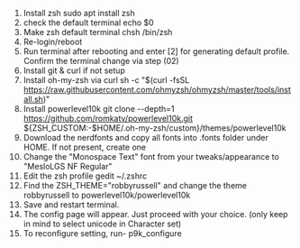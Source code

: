 01. Install zsh
sudo apt install zsh
02. check the default terminal
echo $0
03. Make zsh default terminal
chsh
/bin/zsh
04. Re-login/reboot
05. Run terminal after rebooting and enter [2] for generating default profile. Confirm the terminal change via step (02)
06. Install git & curl if not setup
07. Install oh-my-zsh via curl
sh -c "$(curl -fsSL https://raw.githubusercontent.com/ohmyzsh/ohmyzsh/master/tools/install.sh)"
08. Install powerlevel10k
git clone --depth=1 https://github.com/romkatv/powerlevel10k.git ${ZSH_CUSTOM:-$HOME/.oh-my-zsh/custom}/themes/powerlevel10k
09. Download the nerdfonts and copy all fonts into .fonts folder under HOME. If not present, create one
10. Change the "Monospace Text" font from your tweaks/appearance to "MesloLGS NF Regular"
11. Edit the zsh profile
gedit ~/.zshrc
12. Find the ZSH_THEME="robbyrussell" and change the theme robbyrussell to powerlevel10k/powerlevel10k
13. Save and restart terminal.
14. The config page will appear. Just proceed with your choice. (only keep in mind to select unicode in Character set)
15. To reconfigure setting, run-
p9k_configure
